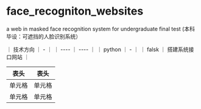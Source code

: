 # face_recogniton_websites
a web in masked face recognition system for undergraduate final test (本科毕设：可遮挡的人脸识别系统）

｜ 技术方向 ｜ - ｜
｜ ---- ｜ ---- ｜
｜ python ｜ - ｜
｜ falsk ｜ 搭建系统接口网站 ｜

|  表头   | 表头  |
|  ----  | ----  |
| 单元格  | 单元格 |
| 单元格  | 单元格 |

